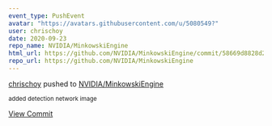 ```yaml
---
event_type: PushEvent
avatar: "https://avatars.githubusercontent.com/u/5080549?"
user: chrischoy
date: 2020-09-23
repo_name: NVIDIA/MinkowskiEngine
html_url: https://github.com/NVIDIA/MinkowskiEngine/commit/58669d8828d2c70519638e340f89fdbeec9e7664
repo_url: https://github.com/NVIDIA/MinkowskiEngine
---
```


<a href='https://github.com/chrischoy' target='_blank'>chrischoy</a> pushed to <a href='https://github.com/NVIDIA/MinkowskiEngine' target='_blank'>NVIDIA/MinkowskiEngine</a>

<small>added detection network image</small>

<a href='https://github.com/NVIDIA/MinkowskiEngine/commit/58669d8828d2c70519638e340f89fdbeec9e7664' target='_blank'>View Commit</a>
